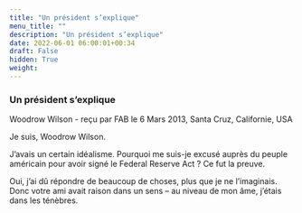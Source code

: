 ```yaml
---
title: "Un président s’explique"
menu_title: ""
description: "Un président s’explique"
date: 2022-06-01 06:00:01+00:34
draft: False
hidden: True
weight:
---
```

### Un président s’explique

Woodrow Wilson - reçu par FAB le 6 Mars 2013, Santa Cruz, Californie, USA

Je suis, Woodrow Wilson.

J’avais un certain idéalisme. Pourquoi me suis-je excusé auprès du peuple américain pour avoir signé le Federal Reserve Act ? Ce fut la preuve.

Oui, j’ai dû répondre de beaucoup de choses, plus que je ne l’imaginais. Donc votre ami avait raison dans un sens – au niveau de mon âme, j’étais dans les ténèbres.



